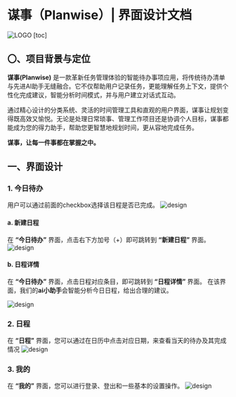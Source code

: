 # 谋事（Planwise）| 界面设计文档
![LOGO](../../LOGO.png)
[toc]

## 〇、项目背景与定位

**谋事(Planwise)** 是一款革新任务管理体验的智能待办事项应用，将传统待办清单与先进AI助手无缝融合。它不仅帮助用户记录任务，更能理解任务上下文，提供个性化完成建议，智能分析时间模式，并与用户建立对话式互动。

通过精心设计的分类系统、灵活的时间管理工具和直观的用户界面，谋事让规划变得既高效又愉悦。无论是处理日常琐事、管理工作项目还是协调个人目标，谋事都能成为您的得力助手，帮助您更智慧地规划时间，更从容地完成任务。

**谋事，让每一件事都在掌握之中。**

## 一、界面设计

### 1. 今日待办
用户可以通过前面的checkbox选择该日程是否已完成。
![design](./pic/image-0.png)

#### a. 新建日程
在 **“今日待办”** 界面，点击右下方加号（+）即可跳转到 **“新建日程”** 界面。
![design](./pic/image-1.png)

#### b. 日程详情
在 **“今日待办”** 界面，点击日程对应条目，即可跳转到 **“日程详情”** 界面。
在该界面，我们的**ai小助手**会智能分析今日日程，给出合理的建议。

![design](./pic/image-2.png)

### 2. 日程
在 **“日程”** 界面，您可以通过在日历中点击对应日期，来查看当天的待办及其完成情况
![design](./pic/image-3.png)

### 3. 我的
在 **“我的”** 界面，您可以进行登录、登出和一些基本的设置操作。
![design](./pic/image-4.png)

